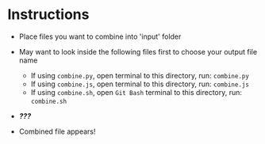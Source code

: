 <h1>Instructions</h1>

- Place files you want to combine into 'input' folder

- May want to look inside the following files first to choose your output file name

  - If using `combine.py`, open terminal to this directory, run: `combine.py`
  - If using `combine.js`, open terminal to this directory, run: `combine.js`
  - If using `combine.sh`, open `Git Bash` terminal to this directory, run: `combine.sh`

- <b><i>???</i></b>

- Combined file appears!
